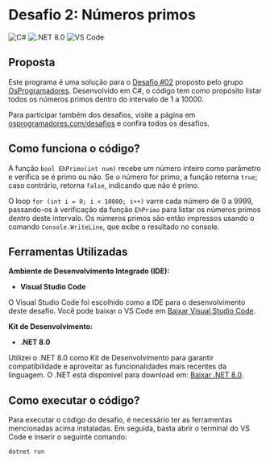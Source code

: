 # Desafio 2: Números primos

![C#](https://img.shields.io/badge/C%23-512BD4?style=flat&logo=csharp&logoColor=white) ![.NET 8.0](https://img.shields.io/badge/.NET-v8.0-blue?logo=dotnet) ![VS Code](https://img.shields.io/badge/VScode-007ACC?style=flat&logo=visualstudiocode&logoColor=white)

## Proposta

Este programa é uma solução para o [Desafio #02](https://osprogramadores.com/desafios/d02/) proposto pelo grupo [OsProgramadores](https://osprogramadores.com/). Desenvolvido em C#, o código tem como propósito listar todos os números primos dentro do intervalo de 1 a 10000.

Para participar também dos desafios, visite a página em [osprogramadores.com/desafios](https://osprogramadores.com/desafios/) e confira todos os desafios.

## Como funciona o código?

A função `bool EhPrimo(int num)` recebe um número inteiro como parâmetro e verifica se é primo ou não. Se o número for primo, a função retorna `true`; caso contrário, retorna `false`, indicando que não é primo.

O loop `for (int i = 0; i < 10000; i++)` varre cada número de 0 a 9999, passando-os à verificação da função `EhPrimo` para listar os números primos dentro deste intervalo. Os números primos são então impressos usando o comando `Console.WriteLine`, que exibe o resultado no console.

## Ferramentas Utilizadas

**Ambiente de Desenvolvimento Integrado (IDE):**

- **Visual Studio Code**

O Visual Studio Code foi escolhido como a IDE para o desenvolvimento deste desafio. Você pode baixar o VS Code em [Baixar Visual Studio Code](https://code.visualstudio.com/download).

**Kit de Desenvolvimento:**

- **.NET 8.0**

Utilizei o .NET 8.0 como Kit de Desenvolvimento para garantir compatibilidade e aproveitar as funcionalidades mais recentes da linguagem. O .NET está disponível para download em: [Baixar .NET 8.0](https://dotnet.microsoft.com/pt-br/download/dotnet/8.0).

## Como executar o código?

Para executar o código do desafio, é necessário ter as ferramentas mencionadas acima instaladas. Em seguida, basta abrir o terminal do VS Code e inserir o seguinte comando:

```cmd
dotnet run
```





















